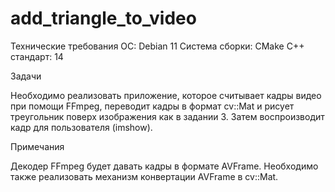 # add_triangle_to_video

Технические требования
ОС: Debian 11
Система сборки: CMake
C++ стандарт: 14

Задачи

Необходимо реализовать приложение, которое считывает кадры видео при помощи FFmpeg, переводит кадры в формат cv::Mat и рисует треугольник поверх изображения как в задании 3. Затем воспроизводит кадр для пользователя (imshow).

Примечания

Декодер FFmpeg будет давать кадры в формате AVFrame. Необходимо также реализовать механизм конвертации AVFrame в cv::Mat.
